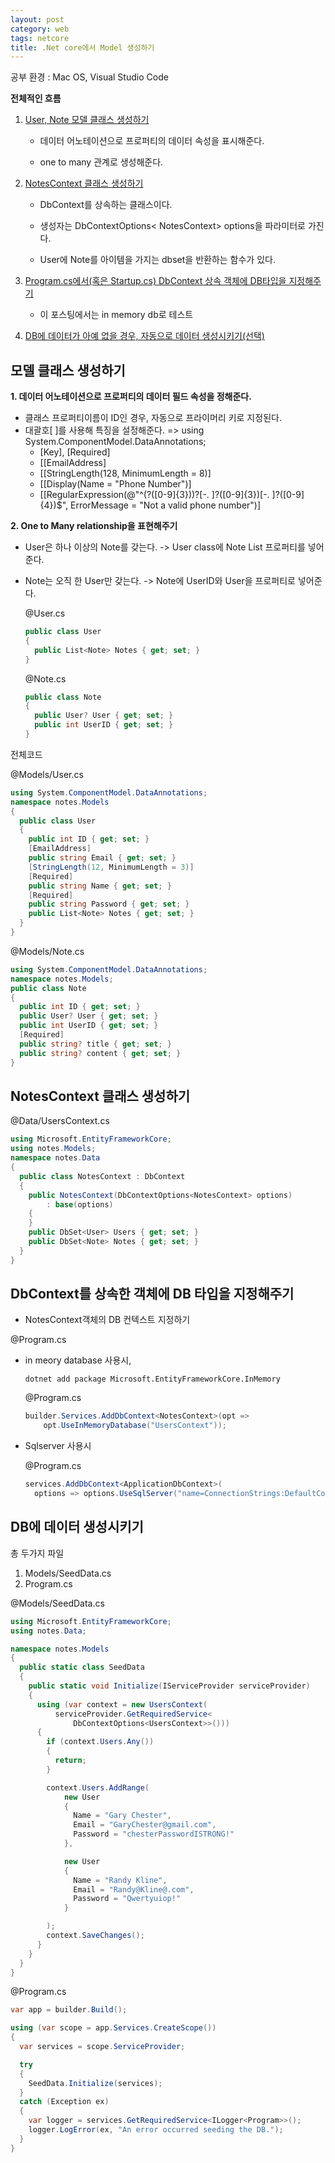```yaml
---
layout: post
category: web
tags: netcore
title: .Net core에서 Model 생성하기
---
```


공부 환경 : Mac OS, Visual Studio Code

**전체적인 흐름**

1. [User, Note 모델 클래스 생성하기](#모델-클래스-생성하기)

   - 데이터 어노테이션으로 프로퍼티의 데이터 속성을 표시해준다.

   - one to many 관계로 생성해준다.

2. [NotesContext 클래스 생성하기](#notescontext-클래스-생성하기)

   - DbContext를 상속하는 클래스이다.

   - 생성자는 DbContextOptions< NotesContext> options을 파라미터로 가진다.

   - User에 Note를 아이템을 가지는 dbset을 반환하는 함수가 있다.

3. [Program.cs에서(혹은 Startup.cs) DbContext 상속 객체에 DB타입을 지정해주기](#dbcontext를-상속한-객체에-db-타입을-지정해주기)
   - 이 포스팅에서는 in memory db로 테스트
4. [DB에 데이터가 아예 없을 경우, 자동으로 데이터 생성시키기(선택)](#db에-데이터-생성시키기)

## 모델 클래스 생성하기

**1. 데이터 어노테이션으로 프로퍼티의 데이터 필드 속성을 정해준다.**

- 클래스 프로퍼티이름이 ID인 경우, 자동으로 프라이머리 키로 지정된다. 
- 대괄호[ ]를 사용해 특징을 설정해준다.  => using System.ComponentModel.DataAnnotations;
  - [Key], [Required]
  - [[EmailAddress]
  - [[StringLength(128, MinimumLength = 8)]
  - [[Display(Name = "Phone Number")]
  - [[RegularExpression(@"^\(?([0-9]{3})\)?[-. ]?([0-9]{3})[-. ]?([0-9]{4})$", ErrorMessage = "Not a valid phone number")]

**2. One to Many relationship을 표현해주기**

- User은 하나 이상의 Note를 갖는다. -> User class에 Note List 프로퍼티를 넣어준다.

- Note는 오직 한 User만 갖는다. -> Note에 UserID와 User을 프로퍼티로 넣어준다.

  @User.cs

  ```c#
  public class User
  {
    public List<Note> Notes { get; set; }
  }
  ```

  @Note.cs

  ```c#
  public class Note
  {
    public User? User { get; set; }
    public int UserID { get; set; }
  }
  ```

전체코드

@Models/User.cs

```c#
using System.ComponentModel.DataAnnotations;
namespace notes.Models
{
  public class User
  {
    public int ID { get; set; }
    [EmailAddress]
    public string Email { get; set; }
    [StringLength(12, MinimumLength = 3)]
    [Required]
    public string Name { get; set; }
    [Required]
    public string Password { get; set; }
    public List<Note> Notes { get; set; }
  }
}
```

@Models/Note.cs

```c#
using System.ComponentModel.DataAnnotations;
namespace notes.Models;
public class Note
{
  public int ID { get; set; }
  public User? User { get; set; }
  public int UserID { get; set; }
  [Required]
  public string? title { get; set; }
  public string? content { get; set; }
}
```

## NotesContext 클래스 생성하기

@Data/UsersContext.cs

```c#
using Microsoft.EntityFrameworkCore;
using notes.Models;
namespace notes.Data
{
  public class NotesContext : DbContext
  {
    public NotesContext(DbContextOptions<NotesContext> options)
        : base(options)
    {
    }
    public DbSet<User> Users { get; set; }
    public DbSet<Note> Notes { get; set; }
  }
}

```

## DbContext를 상속한 객체에 DB 타입을 지정해주기

- NotesContext객체의 DB 컨텍스트 지정하기

@Program.cs

- in meory database 사용시, 

  ```
  dotnet add package Microsoft.EntityFrameworkCore.InMemory
  ```

  @Program.cs

  ```c#
  builder.Services.AddDbContext<NotesContext>(opt =>
      opt.UseInMemoryDatabase("UsersContext"));
  ```

- Sqlserver 사용시

  @Program.cs

  ```c#
  services.AddDbContext<ApplicationDbContext>(
    options => options.UseSqlServer("name=ConnectionStrings:DefaultConnection"));
  ```

## DB에 데이터 생성시키기

총 두가지 파일

1. Models/SeedData.cs
2. Program.cs

@Models/SeedData.cs

```c#
using Microsoft.EntityFrameworkCore;
using notes.Data;

namespace notes.Models
{
  public static class SeedData
  {
    public static void Initialize(IServiceProvider serviceProvider)
    {
      using (var context = new UsersContext(
          serviceProvider.GetRequiredService<
              DbContextOptions<UsersContext>>()))
      {
        if (context.Users.Any())
        {
          return;
        }

        context.Users.AddRange(
            new User
            {
              Name = "Gary Chester",
              Email = "GaryChester@gmail.com",
              Password = "chesterPasswordISTRONG!"
            },

            new User
            {
              Name = "Randy Kline",
              Email = "Randy@Kline@.com",
              Password = "Qwertyuiop!"
            }

        );
        context.SaveChanges();
      }
    }
  }
}
```

@Program.cs

```c#
var app = builder.Build();

using (var scope = app.Services.CreateScope())
{
  var services = scope.ServiceProvider;

  try
  {
    SeedData.Initialize(services);
  }
  catch (Exception ex)
  {
    var logger = services.GetRequiredService<ILogger<Program>>();
    logger.LogError(ex, "An error occurred seeding the DB.");
  }
}
```
